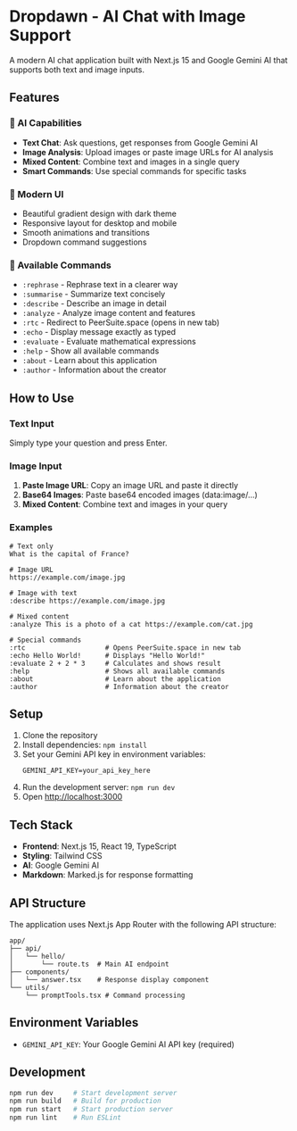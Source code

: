 # Dropdawn - AI Chat with Image Support

A modern AI chat application built with Next.js 15 and Google Gemini AI that supports both text and image inputs.

## Features

### 🤖 AI Capabilities
- **Text Chat**: Ask questions, get responses from Google Gemini AI
- **Image Analysis**: Upload images or paste image URLs for AI analysis
- **Mixed Content**: Combine text and images in a single query
- **Smart Commands**: Use special commands for specific tasks

### 🎨 Modern UI
- Beautiful gradient design with dark theme
- Responsive layout for desktop and mobile
- Smooth animations and transitions
- Dropdown command suggestions

### 📝 Available Commands
- `:rephrase` - Rephrase text in a clearer way
- `:summarise` - Summarize text concisely
- `:describe` - Describe an image in detail
- `:analyze` - Analyze image content and features
- `:rtc` - Redirect to PeerSuite.space (opens in new tab)
- `:echo` - Display message exactly as typed
- `:evaluate` - Evaluate mathematical expressions
- `:help` - Show all available commands
- `:about` - Learn about this application
- `:author` - Information about the creator

## How to Use

### Text Input
Simply type your question and press Enter.

### Image Input
1. **Paste Image URL**: Copy an image URL and paste it directly
2. **Base64 Images**: Paste base64 encoded images (data:image/...)
3. **Mixed Content**: Combine text and images in your query

### Examples
```
# Text only
What is the capital of France?

# Image URL
https://example.com/image.jpg

# Image with text
:describe https://example.com/image.jpg

# Mixed content
:analyze This is a photo of a cat https://example.com/cat.jpg

# Special commands
:rtc                    # Opens PeerSuite.space in new tab
:echo Hello World!      # Displays "Hello World!"
:evaluate 2 + 2 * 3     # Calculates and shows result
:help                   # Shows all available commands
:about                  # Learn about the application
:author                 # Information about the creator
```

## Setup

1. Clone the repository
2. Install dependencies: `npm install`
3. Set your Gemini API key in environment variables:
   ```
   GEMINI_API_KEY=your_api_key_here
   ```
4. Run the development server: `npm run dev`
5. Open [http://localhost:3000](http://localhost:3000)

## Tech Stack

- **Frontend**: Next.js 15, React 19, TypeScript
- **Styling**: Tailwind CSS
- **AI**: Google Gemini AI
- **Markdown**: Marked.js for response formatting

## API Structure

The application uses Next.js App Router with the following API structure:
```
app/
├── api/
│   └── hello/
│       └── route.ts  # Main AI endpoint
├── components/
│   └── answer.tsx    # Response display component
└── utils/
    └── promptTools.tsx # Command processing
```

## Environment Variables

- `GEMINI_API_KEY`: Your Google Gemini AI API key (required)

## Development

```bash
npm run dev     # Start development server
npm run build   # Build for production
npm run start   # Start production server
npm run lint    # Run ESLint
```
